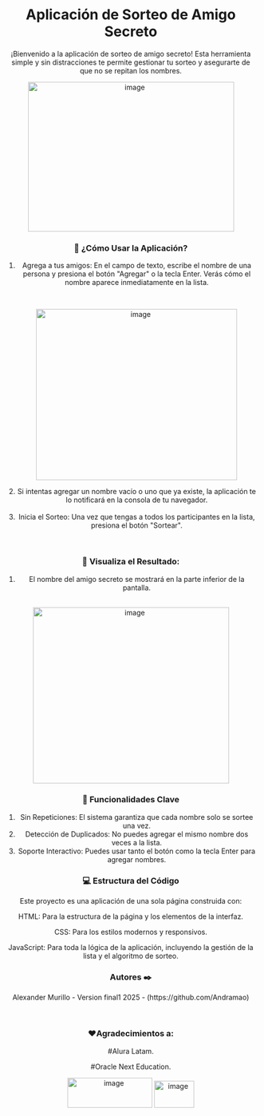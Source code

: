 <h1 align="center">Aplicación de Sorteo de Amigo Secreto</h1>

<p align="center">¡Bienvenido a la aplicación de sorteo de amigo secreto! Esta herramienta simple y sin distracciones te permite gestionar 
  tu sorteo y asegurarte de que no se repitan los nombres.</p>
  
<div align="center"><img width="413" height="300" alt="image" src="https://github.com/user-attachments/assets/10f2bc60-f398-489b-8acd-18857c974809" />
</div>  
  
<h3 align="center">🚀 ¿Cómo Usar la Aplicación?</h3>
 
<ol align="center">
  <li>Agrega a tus amigos: En el campo de texto, escribe el nombre de una persona y presiona el botón "Agregar" o la tecla Enter. 
    Verás cómo el nombre aparece inmediatamente en la lista.</li>
  
  <br><div align="center"><img width="403" height="343" alt="image" src="https://github.com/user-attachments/assets/f3c14a73-1c5e-4056-9a50-a4e5a386a8f4" /></div>

  <li>Si intentas agregar un nombre vacío o uno que ya existe, la aplicación te lo notificará en la consola de tu navegador.</li><br>
  <li>Inicia el Sorteo: Una vez que tengas a todos los participantes en la lista, presiona el botón "Sortear".</li>
</ol>
<br>

<h3 align="center">📌 Visualiza el Resultado:</h3>

<ol align="center">
  <li>El nombre del amigo secreto se mostrará en la parte inferior de la pantalla.</li></ol>
  <br>

<div align="center"><img  width="393" height="353" alt="image" src="https://github.com/user-attachments/assets/5a450ec0-1db7-4db9-bbf5-ce3b068bc29a" /> <br>
</div>


<h3 align="center">📝 Funcionalidades Clave</h3>
<ol align="center">
  <li>Sin Repeticiones: El sistema garantiza que cada nombre solo se sortee una vez.</li>
  <li>Detección de Duplicados: No puedes agregar el mismo nombre dos veces a la lista.</li>
  <li>Soporte Interactivo: Puedes usar tanto el botón como la tecla Enter para agregar nombres.</li>
</ol>


<h3 align="center">💻 Estructura del Código</h3>
<p  align="center">Este proyecto es una aplicación de una sola página construida con:</p>

<p align="center">HTML: Para la estructura de la página y los elementos de la interfaz.</p>

<P align="center">CSS: Para los estilos modernos y responsivos.</P>

<P align="center">JavaScript: Para toda la lógica de la aplicación, incluyendo la gestión de la lista y el algoritmo de sorteo.</p>

<h3 align="center"> Autores ✒️</h3>
<p align="center">Alexander Murillo - Version final1 2025 - (https://github.com/Andramao)</p>
<br>

<h3 align="center">❤️Agradecimientos a: </h3> 
<div align="center">
  <p >#Alura Latam.</p>
  <p >#Oracle Next Education.</p>
</div>

<div align="center"><img width="170" height="60" alt="image" src="https://github.com/user-attachments/assets/3c16f5d9-d26b-40d6-bbd9-04abebc96238" /> <img width="80" height="54" alt="image" src="https://github.com/user-attachments/assets/2fc68741-4e16-4f1c-b438-5de3cedad13d" /></div>
  






